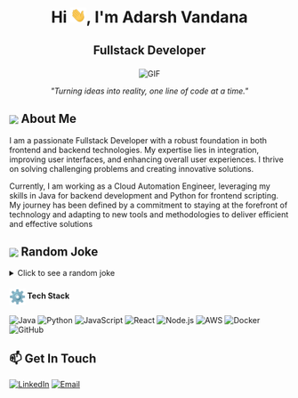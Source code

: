 <h1 align="center">Hi <img src="https://github.com/AVandana-1806/Avandana-1806/blob/main/icons/Hi.gif" width="28px"/>, I'm Adarsh Vandana</h2>
<h2 align="center">
  
Fullstack Developer

</h2>

<div align="center">
 <img alt="GIF" src="https://media4.giphy.com/media/11KzOet1ElBDz2/giphy.gif?cid=6c09b952ufa3xxbbm0mpuadm2zaik3wjp4m9luz2ly0lyz8d&ep=v1_internal_gif_by_id&rid=giphy.gif&ct=g" />
</div>

<p align="center">
  <em>"Turning ideas into reality, one line of code at a time."</em>
</p>

## <img align ='center' src="https://i.giphy.com/media/v1.Y2lkPTc5MGI3NjExdjh2dDM4bDhyYzM5NmppaHJ6dG56Mmh3bTkyanFkdWRvZ3R1cGoycSZlcD12MV9pbnRlcm5hbF9naWZfYnlfaWQmY3Q9ZQ/LOnt6uqjD9OexmQJRB/giphy.gif" width="37" /> About Me

I am a passionate Fullstack Developer with a robust foundation in both frontend and backend technologies. My expertise lies in integration, improving user interfaces, and enhancing overall user experiences. I thrive on solving challenging problems and creating innovative solutions.

Currently, I am working as a Cloud Automation Engineer, leveraging my skills in Java for backend development and Python for frontend scripting. My journey has been defined by a commitment to staying at the forefront of technology and adapting to new tools and methodologies to deliver efficient and effective solutions

## <img align ='center' src='https://media2.giphy.com/media/UQDSBzfyiBKvgFcSTw/giphy.gif?cid=ecf05e47p3cd513axbek3f56ti3jzizq8hincw20jauyyfyw&rid=giphy.gif' width ='37' /> Random Joke

<details>
  <summary>Click to see a random joke</summary>
  <div align="center">

![Jokes Card](https://readme-jokes.vercel.app/api?theme=halloween)

  </div>
</details>

<h4> <img align="center" src="https://github.com/AVandana-1806/Avandana-1806/blob/main/icons/techstack.gif"  width="29"/> Tech Stack</h2>

![Java](https://img.shields.io/badge/Java-ED8B00?style=for-the-badge&logo=java&logoColor=white)
![Python](https://img.shields.io/badge/Python-3776AB?style=for-the-badge&logo=python&logoColor=white)
![JavaScript](https://img.shields.io/badge/JavaScript-323330?style=for-the-badge&logo=javascript&logoColor=F7DF1E)
![React](https://img.shields.io/badge/React-20232A?style=for-the-badge&logo=react&logoColor=61DAFB)
![Node.js](https://img.shields.io/badge/Node.js-43853D?style=for-the-badge&logo=node-dot-js&logoColor=white)
![AWS](https://img.shields.io/badge/AWS-232F3E?style=for-the-badge&logo=amazon-aws&logoColor=white)
![Docker](https://img.shields.io/badge/Docker-2496ED?style=for-the-badge&logo=docker&logoColor=white)
![GitHub](https://img.shields.io/badge/GitHub-100000?style=for-the-badge&logo=github&logoColor=white)

## 📫 Get In Touch

[![LinkedIn](https://img.shields.io/badge/LinkedIn-blue?style=for-the-badge&logo=linkedin&logoColor=white)](https://www.linkedin.com/in/adarsh-vandana-34703788/)
[![Email](https://img.shields.io/badge/Email-red?style=for-the-badge&logo=gmail&logoColor=white)](mailto:avandana@TEK4GOV.COM)
